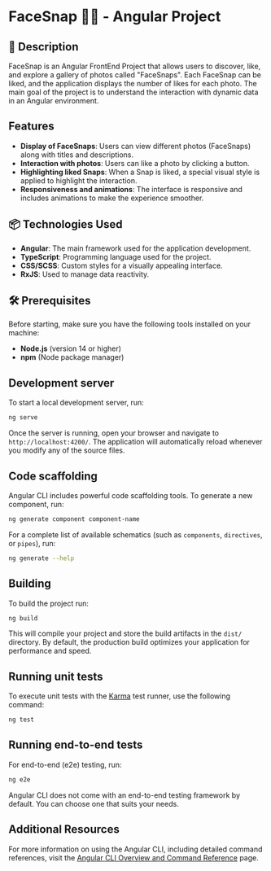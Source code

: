 # FaceSnap 📸💚 - Angular Project

## 📝 Description
FaceSnap is an Angular FrontEnd Project that allows users to discover, like, and explore a gallery of photos called "FaceSnaps". Each FaceSnap can be liked, and the application displays the number of likes for each photo. The main goal of the project is to understand the interaction with dynamic data in an Angular environment.

## Features

- **Display of FaceSnaps**: Users can view different photos (FaceSnaps) along with titles and descriptions.
- **Interaction with photos**: Users can like a photo by clicking a button.
- **Highlighting liked Snaps**: When a Snap is liked, a special visual style is applied to highlight the interaction.
- **Responsiveness and animations**: The interface is responsive and includes animations to make the experience smoother.

## 📦 Technologies Used

- **Angular**: The main framework used for the application development.
- **TypeScript**: Programming language used for the project.
- **CSS/SCSS**: Custom styles for a visually appealing interface.
- **RxJS**: Used to manage data reactivity.

## 🛠️ Prerequisites

Before starting, make sure you have the following tools installed on your machine:

- **Node.js** (version 14 or higher)
- **npm** (Node package manager)

  
## Development server

To start a local development server, run:

```bash
ng serve
```

Once the server is running, open your browser and navigate to `http://localhost:4200/`. The application will automatically reload whenever you modify any of the source files.

## Code scaffolding

Angular CLI includes powerful code scaffolding tools. To generate a new component, run:

```bash
ng generate component component-name
```

For a complete list of available schematics (such as `components`, `directives`, or `pipes`), run:

```bash
ng generate --help
```

## Building

To build the project run:

```bash
ng build
```

This will compile your project and store the build artifacts in the `dist/` directory. By default, the production build optimizes your application for performance and speed.

## Running unit tests

To execute unit tests with the [Karma](https://karma-runner.github.io) test runner, use the following command:

```bash
ng test
```

## Running end-to-end tests

For end-to-end (e2e) testing, run:

```bash
ng e2e
```

Angular CLI does not come with an end-to-end testing framework by default. You can choose one that suits your needs.

## Additional Resources

For more information on using the Angular CLI, including detailed command references, visit the [Angular CLI Overview and Command Reference](https://angular.dev/tools/cli) page.
